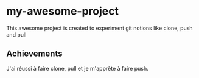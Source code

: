 # my-awesome-project
This awesome project is created to experiment git notions like clone, push and pull

## Achievements
J'ai réussi à faire clone, pull et je m'apprête à faire push.
